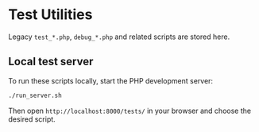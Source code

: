 # Test Utilities

Legacy `test_*.php`, `debug_*.php` and related scripts are stored here.

## Local test server

To run these scripts locally, start the PHP development server:

```bash
./run_server.sh
```

Then open `http://localhost:8000/tests/` in your browser and choose the desired script.
